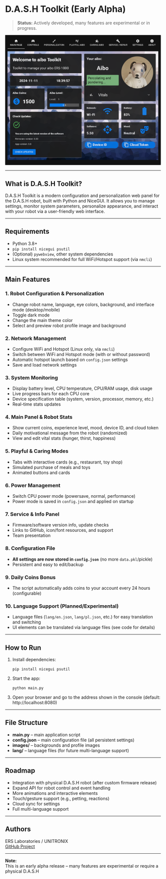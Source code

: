# D.A.S.H Toolkit (Early Alpha)

> **Status:** Actively developed, many features are experimental or in progress.

![App Screenshot](https://github.com/ers-laboratories/Aibo-Toolkit/blob/main/images/app.png?raw=true)

---

## What is D.A.S.H Toolkit?

D.A.S.H Toolkit is a modern configuration and personalization web panel for the D.A.S.H robot, built with Python and NiceGUI. It allows you to manage settings, monitor system parameters, personalize appearance, and interact with your robot via a user-friendly web interface.

---

## Requirements

- Python 3.8+
- `pip install nicegui psutil`
- (Optional) `pywebview`, other system dependencies
- Linux system recommended for full WiFi/Hotspot support (via `nmcli`)

---

## Main Features

### 1. **Robot Configuration & Personalization**
- Change robot name, language, eye colors, background, and interface mode (desktop/mobile)
- Toggle dark mode
- Change the main theme color
- Select and preview robot profile image and background

### 2. **Network Management**
- Configure WiFi and Hotspot (Linux only, via `nmcli`)
- Switch between WiFi and Hotspot mode (with or without password)
- Automatic hotspot launch based on `config.json` settings
- Save and load network settings

### 3. **System Monitoring**
- Display battery level, CPU temperature, CPU/RAM usage, disk usage
- Live progress bars for each CPU core
- Device specification table (system, version, processor, memory, etc.)
- Real-time stats updates

### 4. **Main Panel & Robot Stats**
- Show current coins, experience level, mood, device ID, and cloud token
- Daily motivational message from the robot (randomized)
- View and edit vital stats (hunger, thirst, happiness)

### 5. **Playful & Caring Modes**
- Tabs with interactive cards (e.g., restaurant, toy shop)
- Simulated purchase of meals and toys
- Animated buttons and cards

### 6. **Power Management**
- Switch CPU power mode (powersave, normal, performance)
- Power mode is saved in `config.json` and applied on startup

### 7. **Service & Info Panel**
- Firmware/software version info, update checks
- Links to GitHub, icon/font resources, and support
- Team presentation

### 8. **Configuration File**
- **All settings are now stored in `config.json`** (no more `data.pkl`/pickle)
- Persistent and easy to edit/backup

### 9. **Daily Coins Bonus**
- The script automatically adds coins to your account every 24 hours (configurable)

### 10. **Language Support (Planned/Experimental)**
- Language files (`lang/en.json`, `lang/pl.json`, etc.) for easy translation and switching
- UI elements can be translated via language files (see code for details)

---

## How to Run

1. Install dependencies:
   ```
   pip install nicegui psutil
   ```
2. Start the app:
   ```
   python main.py
   ```
3. Open your browser and go to the address shown in the console (default: http://localhost:8080)

---

## File Structure

- **main.py** – main application script
- **config.json** – main configuration file (all persistent settings)
- **images/** – backgrounds and profile images
- **lang/** – language files (for future multi-language support)

---

## Roadmap

- Integration with physical D.A.S.H robot (after custom firmware release)
- Expand API for robot control and event handling
- More animations and interactive elements
- Touch/gesture support (e.g., petting, reactions)
- Cloud sync for settings
- Full multi-language support

---

## Authors

ERS Laboratories / UNITRONIX  
[GitHub Project](https://github.com/ers-laboratories/Aibo-Toolkit)

---

**Note:**  
This is an early alpha release – many features are experimental or require a physical D.A.S.H
